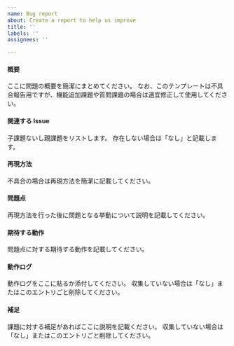 ```yaml
---
name: Bug report
about: Create a report to help us improve
title: ''
labels: ''
assignees: ''

---
```


#### 概要

ここに問題の概要を簡潔にまとめてください。
なお、このテンプレートは不具合報告用ですが、機能追加課題や質問課題の場合は適宜修正して使用してください。

#### 関連する Issue

子課題ないし親課題をリストします。
存在しない場合は「なし」と記載します。

#### 再現方法

不具合の場合は再現方法を簡潔に記載してください。

#### 問題点

再現方法を行った後に問題となる挙動について説明を記載してください。

#### 期待する動作

問題点に対する期待する動作を記載してください。

#### 動作ログ

動作ログをここに貼るか添付してください。
収集していない場合は「なし」またはこのエントリごと削除してください。

#### 補足

課題に対する補足があればここに説明を記載ください。
収集していない場合は「なし」またはこのエントリごと削除してください。
